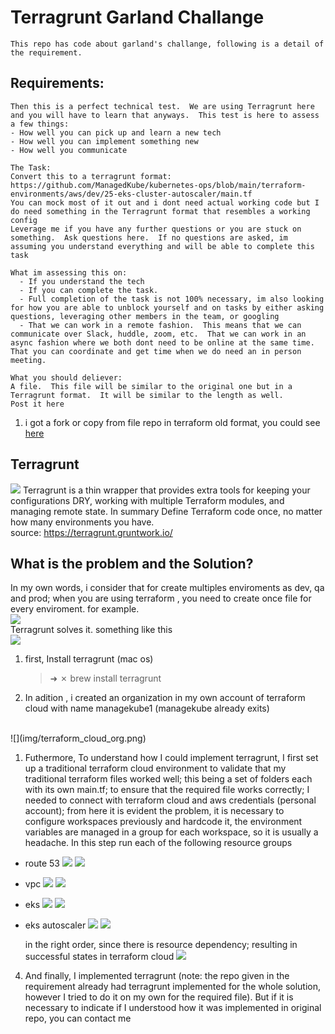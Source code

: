 # Terragrunt Garland Challange
    This repo has code about garland's challange, following is a detail of the requirement.

## Requirements:
    Then this is a perfect technical test.  We are using Terragrunt here and you will have to learn that anyways.  This test is here to assess a few things:
    - How well you can pick up and learn a new tech
    - How well you can implement something new
    - How well you communicate
    
    The Task:
    Convert this to a terragrunt format:  https://github.com/ManagedKube/kubernetes-ops/blob/main/terraform-environments/aws/dev/25-eks-cluster-autoscaler/main.tf
    You can mock most of it out and i dont need actual working code but I do need something in the Terragrunt format that resembles a working config
    Leverage me if you have any further questions or you are stuck on something.  Ask questions here.  If no questions are asked, im assuming you understand everything and will be able to complete this task
    
    What im assessing this on:
      - If you understand the tech
      - If you can complete the task. 
      - Full completion of the task is not 100% necessary, im also looking for how you are able to unblock yourself and on tasks by either asking questions, leveraging other members in the team, or googling
      - That we can work in a remote fashion.  This means that we can communicate over Slack, huddle, zoom, etc.  That we can work in an async fashion where we both dont need to be online at the same time.  That you can coordinate and get time when we do need an in person meeting.
    
    What you should deliever:
    A file.  This file will be similar to the original one but in a Terragrunt format.  It will be similar to the length as well.
    Post it here


1. i got a fork or copy from file repo in terraform old format, you could see [here](/terragrunt_garland_challenge/terraform.old.format)

## Terragrunt 
![](img/terragrunt_logo.png)
Terragrunt is a thin wrapper that provides extra tools for keeping your configurations DRY, working with multiple Terraform modules, and managing remote state.
In summary Define Terraform code once, no matter how many environments you have.
<br />
source: https://terragrunt.gruntwork.io/


## What is the problem and the Solution?
In my own words, i consider that for create multiples enviroments as dev, qa and prod; when you are using terraform , you need to create once file for every enviroment. for example.
<br />
![](img/terraform_architecture.png)
<br />
Terragrunt solves it. something like this
<br />
![](img/terragrunt_modules.png)

1. first, Install terragrunt (mac os)
   >➜ ✗ brew install terragrunt

2. In adition , i created an organization in my own account of terraform cloud with name managekube1 (managekube already exits)
<br />
![](img/terraform_cloud_org.png)

1. Futhermore, 
To understand how I could implement terragrunt, I first set up a traditional terraform cloud environment to validate that my traditional terraform files worked well; this being a set of folders each with its own main.tf; to ensure that the required file works correctly; I needed to connect 
with terraform cloud and aws credentials (personal account); from here it is evident the problem, it is necessary to configure workspaces previously and hardcode it, the environment variables are managed in a group for each workspace, so it is usually a headache.
In this step run each of the following resource groups

- route 53
  ![](img/terraform_old/route53_bash_result.png)
  ![](img/terraform_old/route53_console_result.png)
- vpc
  ![](img/terraform_old/vpc_bash_result.png)
  ![](img/terraform_old/vpc_console_result.png)
- eks
  ![](img/terraform_old/eks_bash_result.png)
  ![](img/terraform_old/eks_console_result.png)
- eks autoscaler
  ![](img/terraform_old/eks_autoscaler_bash.png)
  ![](img/terraform_old/eks_autoscaler_console.png)

  in the right order, since there is resource dependency; resulting in successful states in terraform cloud
  ![](img/terraform_old/workspace_terraform_cloud_result.png)

4. And finally, I implemented terragrunt (note: the repo given in the 
  requirement already had terragrunt implemented for the whole 
  solution, however I tried to do it on my own for the required file).
  But if it is necessary to indicate if I understood how it was implemented in original repo, you can contact me